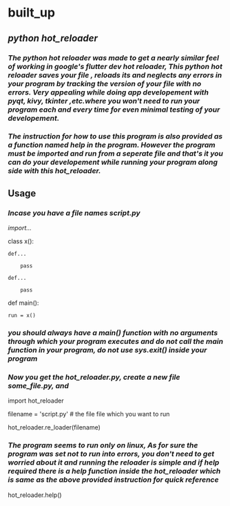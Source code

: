 # built_up
## *python hot_reloader*
  ### *The python hot reloader was made to get a nearly similar feel of working in google's flutter dev hot reloader,  This python hot reloader saves your file , reloads its and neglects any errors in your program by tracking the version of your file with no errors. Very appealing while doing app developement with pyqt, kivy, tkinter ,etc.where you won't need to run your program each and every time for even minimal testing of your developement.*
###  *The instruction for how to use this program is also provided as a function named help in the program. However the program must be imported and run from a seperate file and that's it you can do your developement while running your program along side with this hot_reloader.*

## **Usage**
### *Incase you have a file names script.py*
*import...*

class x():

    def...
  
        pass
   
    def...
  
        pass

def main():

    run = x()
  
 ### *you should always have a main() function with no arguments through which your program executes and do not call the main function in your program, do not use sys.exit() inside your program* 
 ### *Now you get the hot_reloader.py, create a new file some_file.py, and*
 import hot_reloader
 
 filename = 'script.py'     # the file file which you want to run
 
 hot_reloader.re_loader(filename)
 
 ### *The program seems to run only on linux, As for sure the program was set not to run into errors,  you don't need to get worried about it and running the reloader is simple and if help required there is a help function inside the hot_reloader which is same as the above provided instruction for quick reference*
 
 hot_reloader.help()
  
